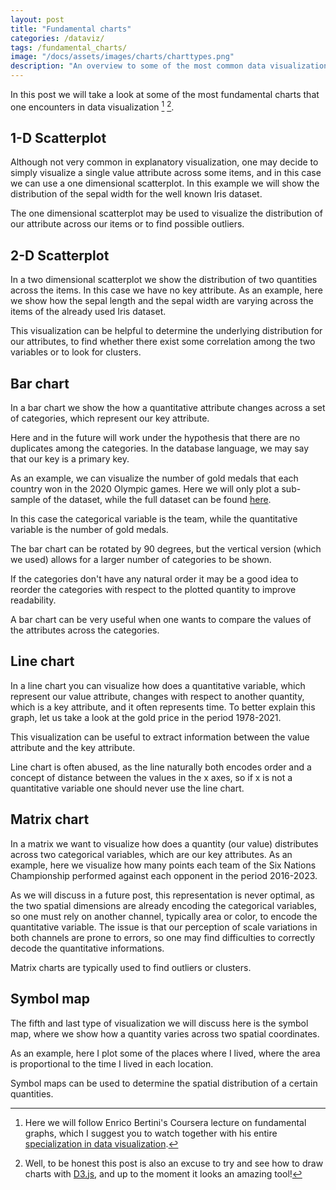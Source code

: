 ```yaml
---
layout: post
title: "Fundamental charts"
categories: /dataviz/
tags: /fundamental_charts/
image: "/docs/assets/images/charts/charttypes.png"
description: "An overview to some of the most common data visualizations"
---
```



<!-- Load d3.js -->
<script src="https://d3js.org/d3.v5.js"></script>

In this post we will take a look at some of the most fundamental charts
that one encounters in data visualization [^1] [^2].


[^1]: Here we will follow Enrico Bertini's Coursera lecture on fundamental graphs, which I suggest you to watch together with his entire [specialization in data visualization](https://www.coursera.org/specializations/information-visualization).

[^2]: Well, to be honest this post is also an excuse to try and see how to draw charts with [D3.js](https://d3js.org/), and up to the moment it looks an amazing tool!

## 1-D Scatterplot

Although not very common in explanatory visualization, one may decide to simply visualize
a single value attribute across some items, and in this case we 
can use a one dimensional scatterplot.
In this example we will show the distribution of the sepal width for the well known Iris dataset.

<div id="my_scatterplot1d"> </div>

<script src="/docs//assets/javascript/fundamental_charts/scatterplot1d.js"> </script>

The one dimensional scatterplot may be used to visualize the distribution of our attribute
across our items or to find possible outliers.

## 2-D Scatterplot

In a two dimensional scatterplot we show the distribution of two
quantities across the items.
In this case we have no key attribute.
As an example, here we show how the sepal length and the sepal width are
varying across the items of the already used Iris dataset.

<div id="my_scatterplot"> </div>

<script src="/docs//assets/javascript/fundamental_charts/scatterplot.js"> </script>

This visualization can be helpful to determine the underlying distribution
for our attributes, to find whether there exist some correlation among the two
variables or to look for clusters.

## Bar chart

In a bar chart we show
the how a quantitative attribute changes across a set of categories,
which represent our key attribute.

Here and in the future will work under the hypothesis that there are no duplicates among the categories.
In the database language, we may say that our key is a primary key.

As an example, we can visualize the number of gold medals
that each country won in the 2020 Olympic games.
Here we will only plot a sub-sample of the dataset, while the full dataset
can be found [here](https://github.com/MainakRepositor/Datasets/blob/master/Tokyo-Olympics/Medals.csv).



<!-- Create a div where the graph will take place -->
<div id="barchart"> </div>

<script src="/docs//assets/javascript/fundamental_charts/barchart.js"> </script>

In this case the categorical variable is the team, while the quantitative variable
is the number of gold medals.

The bar chart can be rotated by 90 degrees, but the vertical version (which we used)
allows for a larger number of categories to be shown.

If the categories don't have any natural order it may be a good idea to
reorder the categories with respect to the plotted quantity to improve readability.

A bar chart can be very useful when one wants to compare the values of
the attributes across the categories.

## Line chart

In a line chart you can visualize how does a quantitative variable,
which represent our value attribute, changes with
respect to another quantity, which is a key attribute, and it often represents time.
To better explain this graph, let us take a look at the gold
price in the period 1978-2021.


<div id="linechart"> </div>
<script src="/docs//assets/javascript/fundamental_charts/linechart.js"> </script>

This visualization can be useful to extract information between the
value attribute and the key attribute.

Line chart is often abused, as the line naturally both encodes order
and a concept of distance between the values in
the x axes, so if x is not a quantitative variable one should
never use the line chart.



## Matrix chart

In a matrix we want to visualize how does a quantity (our value)
distributes across two categorical variables, which are our key attributes.
As an example, here we visualize how many points each team of the Six Nations Championship
performed against each opponent in the period 2016-2023.

<div id="my_matrix_chart"> </div>

<script src="/docs//assets/javascript/fundamental_charts/matrix.js"> </script>

As we will discuss in a future post, this representation is never optimal,
as the two spatial dimensions are already encoding the categorical
variables, so one must rely on another channel, typically area or color,
to encode the quantitative variable. 
The issue is that our perception of scale variations in both channels
are prone to errors, so one may find difficulties to correctly
decode the quantitative informations.

Matrix charts are typically used to find outliers or clusters.

## Symbol map
The fifth and last type of visualization we will discuss here is the
symbol map, where we show how a quantity varies across two spatial
coordinates.

As an example, here I plot some of the places where I lived, where the area is proportional to the
time I lived in each location.

<script src="https://d3js.org/d3-geo-projection.v2.min.js"></script>

<div id="my_symbol_chart"></div>

<script src="/docs/assets/javascript/fundamental_charts/symbol.js"> </script>

Symbol maps can be used to determine the spatial distribution of a certain quantities.

